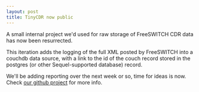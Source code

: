 ```yaml
--- 
layout: post
title: TinyCDR now public
---
```


A small internal project we'd used for raw storage of FreeSWITCH CDR data has
now been resurrected.

This iteration adds the logging of the full XML posted by FreeSWITCH into a
couchdb data source, with a link to the id of the couch record stored in the
postgres (or other Sequel-supported database) record.

We'll be adding reporting over the next week or so, time for ideas is now.
Check [our github project](http://github.com/rubyists/tiny_cdr) for more info.
